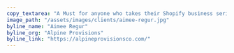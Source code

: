```yaml
---
copy_textarea: "A Must for anyone who takes their Shopify business seriously."
image_path: "/assets/images/clients/aimee-regur.jpg"
byline_name: "Aimee Regur"
byline_org: "Alpine Provisions"
byline_link: "https://alpineprovisionsco.com/"
---
```

